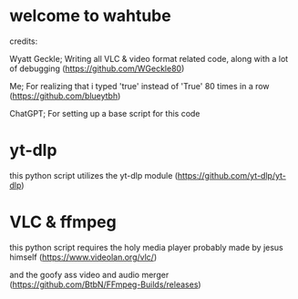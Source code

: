 # welcome to wahtube
credits: 

Wyatt Geckle; Writing all VLC & video format related code, along with a lot of debugging (https://github.com/WGeckle80)

Me; For realizing that i typed 'true' instead of 'True' 80 times in a row (https://github.com/blueytbh)

ChatGPT; For setting up a base script for this code

# yt-dlp

this python script utilizes the yt-dlp module (https://github.com/yt-dlp/yt-dlp)

# VLC & ffmpeg

this python script requires the holy media player probably made by jesus himself (https://www.videolan.org/vlc/)

and the goofy ass video and audio merger (https://github.com/BtbN/FFmpeg-Builds/releases)
